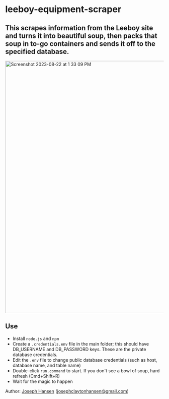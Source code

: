# leeboy-equipment-scraper
## This scrapes information from the Leeboy site and turns it into beautiful soup, then packs that soup in to-go containers and sends it off to the specified database.

<img width="800" alt="Screenshot 2023-08-22 at 1 33 09 PM" src="https://github.com/Beals-Cunningham/leeboy-equipment-scraper/assets/141339577/b02ee876-7d1d-499b-aeab-cdd31ed61888">

## Use
* Install `node.js` and `npm`
* Create a `.credentials.env` file in the main folder; this should have DB_USERNAME and DB_PASSWORD keys. These are the private database credentials.
* Edit the `.env` file to change public database credentials (such as host, database name, and table name)
* Double-click `run.command` to start. If you don't see a bowl of soup, hard refresh (Cmd+Shift+R)
* Wait for the magic to happen

Author: [Joseph Hansen](https://github.com/josephhansen-bcss) (josephclaytonhansen@gmail.com)
